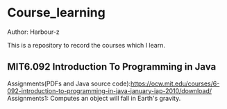 # Course_learning
Author: Harbour-z

This is a repository to record the courses which I learn.

## MIT6.092 Introduction To Programming in Java
Assignments(PDFs and Java source code):https://ocw.mit.edu/courses/6-092-introduction-to-programming-in-java-january-iap-2010/download/
Assignments1: Computes an object will fall in Earth's gravity.